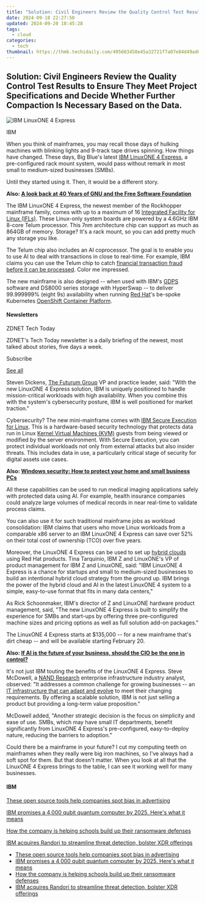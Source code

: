 ```yaml
---
title: "Solution: Civil Engineers Review the Quality Control Test Results to Ensure They Meet Project Specifications and Decide Whether Further Compaction Is Necessary Based on the Data."
date: 2024-09-18 22:27:50
updated: 2024-09-20 10:45:28
tags:
  - cloud
categories:
  - tech
thumbnail: https://thmb.techidaily.com/495603458e45a32721f7a07e84d49ad0a4941ec402ad379c10e0f3eea750a806.jpg
---
```


## Solution: Civil Engineers Review the Quality Control Test Results to Ensure They Meet Project Specifications and Decide Whether Further Compaction Is Necessary Based on the Data.

![IBM LinuxONE 4 Express](https://www.zdnet.com/a/img/resize/5e94b354199eab82bedd11552c99d85854b10476/2024/02/11/68e9d3a9-4a3d-4dd0-bb49-f94af8380cad/linuxone4-express.jpg?auto=webp&width=1280)

IBM

When you think of mainframes, you may recall those days of hulking machines with blinking lights and 9-track tape drives spinning. How things have changed. These days, Big Blue's latest [IBM LinuxONE 4 Express](https://www.ibm.com/products/linuxone-4), a pre-configured rack mount system, would pass without remark in most small to medium-sized businesses (SMBs).

Until they started using it. Then, it would be a different story.

**Also: [A look back at 40 Years of GNU and the Free Software Foundation](https://www.zdnet.com/article/40-years-of-gnu-and-the-free-software-foundation/)**

The IBM LinuxONE 4 Express, the newest member of the Rockhopper mainframe family, comes with up to a maximum of 16 [Integrated Facility for Linux (IFLs)](https://www.ibm.com/products/integrated-facility-for-linux). These Linux-only system boards are powered by a 4.6GHz IBM 8-core Telum processor. This 7nm architecture chip can support as much as 864GB of memory. Storage? It's a rack mount, so you can add pretty much any storage you like. 

The Telum chip also includes an AI coprocessor. The goal is to enable you to use AI to deal with transactions in close to real-time. For example, IBM claims you can use the Telum chip to catch [financial transaction fraud before it can be processed](https://newsroom.ibm.com/2021-08-23-IBM-Unveils-On-Chip-Accelerated-Artificial-Intelligence-Processor). Color me impressed. 

The new mainframe is also designed -- when used with IBM's [GDPS](https://www.ibm.com/products/gdps) software and DS8000 series storage with HyperSwap -- to deliver 99.999999% (eight 9s) availability when running [Red Hat](https://www.redhat.com/en)'s be-spoke Kubernetes [OpenShift Container Platform](https://www.redhat.com/en/technologies/cloud-computing/openshift/container-platform). 

#### Newsletters

ZDNET Tech Today

ZDNET's Tech Today newsletter is a daily briefing of the newest, most talked about stories, five days a week.

 Subscribe

[See all](https://www.zdnet.com/newsletters/)

Steven Dickens, [The Futurum Group](https://futurumgroup.com/) VP and practice leader, said: "With the new LinuxONE 4 Express solution, IBM is uniquely positioned to handle mission-critical workloads with high availability. When you combine this with the system's cybersecurity posture, IBM is well positioned for market traction."

Cybersecurity? The new mini-mainframe comes with [IBM Secure Execution for Linux](https://www.ibm.com/docs/en/linux-on-systems?topic=virtualization-secure-execution). This is a hardware-based security technology that protects data run in Linux [Kernel Virtual Machines (KVM)](https://www.redhat.com/en/topics/virtualization/what-is-KVM) guests from being viewed or modified by the server environment. With Secure Execution, you can protect individual workloads not only from external attacks but also insider threats. This includes data in use, a particularly critical stage of security for digital assets use cases.

**Also: [Windows security: How to protect your home and small business PCs](https://www.zdnet.com/article/windows-security-how-to-protect-your-home-and-small-business-pcs/)**

All these capabilities can be used to run medical imaging applications safely with protected data using AI. For example, health insurance companies could analyze large volumes of medical records in near real-time to validate process claims.

You can also use it for such traditional mainframe jobs as workload consolidation: IBM claims that users who move Linux workloads from a comparable x86 server to an IBM LinuxONE 4 Express can save over 52% on their total cost of ownership (TCO) over five years.

Moreover, the LinuxONE 4 Express can be used to set up [hybrid clouds](https://www.zdnet.com/article/red-hat-and-ibm-announce-a-hybrid-cloud-software-marketplace/) using Red Hat products. Tina Tarquinio, IBM Z and LinuxONE's VP of product management for IBM Z and LinuxONE, said: "IBM LinuxONE 4 Express is a chance for startups and small to medium-sized businesses to build an intentional hybrid cloud strategy from the ground up. IBM brings the power of the hybrid cloud and AI in the latest LinuxONE 4 system to a simple, easy-to-use format that fits in many data centers,"

As Rick Schoonmaker, IBM's director of Z and LinuxONE hardware product management, said, "The new LinuxONE 4 Express is built to simplify the experience for SMBs and start-ups by offering three pre-configured machine sizes and pricing options as well as full solution add-on packages." 

The LinuxONE 4 Express starts at $135,000 -- for a new mainframe that's dirt cheap -- and will be available starting February 20\. 

**Also: [If AI is the future of your business, should the CIO be the one in control?](https://www.zdnet.com/article/if-ai-is-the-future-of-your-business-should-the-cio-be-in-control/)**

It's not just IBM touting the benefits of the LinuxONE 4 Express. Steve McDowell, a [NAND Research](https://nand-research.com/) enterprise infrastructure industry analyst, observed: "It addresses a common challenge for growing businesses -- an [IT infrastructure that can adapt and evolve](https://www.forbes.com/sites/stevemcdowell/2024/02/07/ibm-brings-mainframe-to-the-masses-with-linuxone-4-express/?sh=5c7917633ba0) to meet their changing requirements. By offering a scalable solution, IBM is not just selling a product but providing a long-term value proposition."

McDowell added, "Another strategic decision is the focus on simplicity and ease of use. SMBs, which may have small IT departments, benefit significantly from LinuxONE 4 Express's pre-configured, easy-to-deploy nature, reducing the barriers to adoption."

Could there be a mainframe in your future? I cut my computing teeth on mainframes when they really were big iron machines, so I've always had a soft spot for them. But that doesn't matter. When you look at all that the LinuxONE 4 Express brings to the table, I can see it working well for many businesses. 

#### IBM

[These open source tools help companies spot bias in advertising](https://www.zdnet.com/article/ibms-new-open-source-tools-help-companies-spot-bias-in-advertising/ "These open source tools help companies spot bias in advertising")

[IBM promises a 4,000 qubit quantum computer by 2025\. Here's what it means](https://www.zdnet.com/article/ibm-promises-a-4000-qubit-quantum-computer-by-2025-heres-what-it-means/ "IBM promises a 4,000 qubit quantum computer by 2025. Here's what it means")

[How the company is helping schools build up their ransomware defenses](https://www.zdnet.com/article/ibm-is-helping-these-schools-build-up-their-ransomware-defences/ "How the company is helping schools build up their ransomware defenses")

[IBM acquires Randori to streamline threat detection, bolster XDR offerings](https://www.zdnet.com/article/ibm-acquires-randori-to-streamline-threat-detection/ "IBM acquires Randori to streamline threat detection, bolster XDR offerings")

* [These open source tools help companies spot bias in advertising](https://www.zdnet.com/article/ibms-new-open-source-tools-help-companies-spot-bias-in-advertising/ "These open source tools help companies spot bias in advertising")
* [IBM promises a 4,000 qubit quantum computer by 2025\. Here's what it means](https://www.zdnet.com/article/ibm-promises-a-4000-qubit-quantum-computer-by-2025-heres-what-it-means/ "IBM promises a 4,000 qubit quantum computer by 2025. Here's what it means")
* [How the company is helping schools build up their ransomware defenses](https://www.zdnet.com/article/ibm-is-helping-these-schools-build-up-their-ransomware-defences/ "How the company is helping schools build up their ransomware defenses")
* [IBM acquires Randori to streamline threat detection, bolster XDR offerings](https://www.zdnet.com/article/ibm-acquires-randori-to-streamline-threat-detection/ "IBM acquires Randori to streamline threat detection, bolster XDR offerings")

<ins class="adsbygoogle"
     style="display:block"
     data-ad-format="autorelaxed"
     data-ad-client="ca-pub-7571918770474297"
     data-ad-slot="1223367746"></ins>



<ins class="adsbygoogle"
     style="display:block"
     data-ad-client="ca-pub-7571918770474297"
     data-ad-slot="8358498916"
     data-ad-format="auto"
     data-full-width-responsive="true"></ins>
